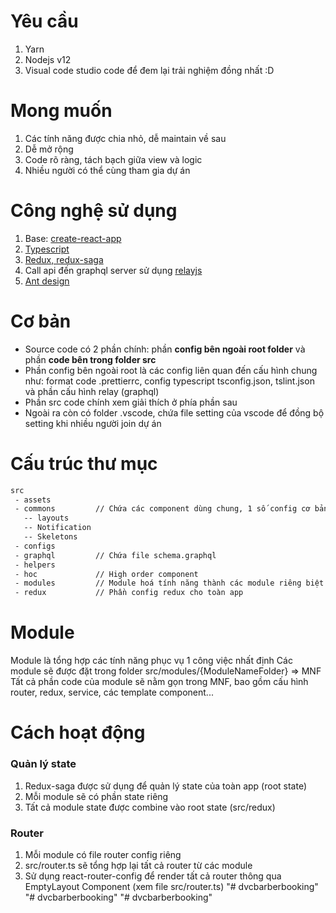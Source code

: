 # Yêu cầu

1.  Yarn
2.  Nodejs v12
3.  Visual code studio code để đem lại trải nghiệm đồng nhất :D

# Mong muốn

1. Các tính năng được chia nhỏ, dễ maintain về sau
2. Dễ mở rộng
3. Code rõ ràng, tách bạch giữa view và logic
4. Nhiều người có thể cùng tham gia dự án

# Công nghệ sử dụng

1.  Base: [create-react-app](https://reactjs.org/docs/create-a-new-react-app.html)
2.  [Typescript](https://www.typescriptlang.org/)
3.  [Redux, redux-saga](https://redux-saga.js.org/)
4.  Call api đến graphql server sử dụng [relayjs](https://relay.dev/)
5.  [Ant design](https://ant.design/)

# Cơ bản

- Source code có 2 phần chính: phần **config bên ngoài root folder** và phần **code bên trong folder src**
- Phần config bên ngoài root là các config liên quan đến cấu hình chung như: format code .prettierrc, config typescript tsconfig.json, tslint.json và phần cấu hình relay (graphql)
- Phần src code chính xem giải thích ở phía phần sau
- Ngoài ra còn có folder .vscode, chứa file setting của vscode để đồng bộ setting khi nhiều người join dự án

# Cấu trúc thư mục

```bash
src
 - assets
 - commons	       // Chứa các component dùng chung, 1 số config cơ bản
   -- layouts
   -- Notification
   -- Skeletons
 - configs
 - graphql         // Chứa file schema.graphql
 - helpers
 - hoc	           // High order component
 - modules	       // Module hoá tính năng thành các module riêng biệt
 - redux	       // Phần config redux cho toàn app
```

# Module

Module là tổng hợp các tính năng phục vụ 1 công việc nhất định
Các module sẽ được đặt trong folder src/modules/{ModuleNameFolder} => MNF
Tất cả phần code của module sẽ nằm gọn trong MNF, bao gồm cấu hình router, redux, service, các template component...

# Cách hoạt động

### Quản lý state

1.  Redux-saga được sử dụng để quản lý state của toàn app (root state)
2.  Mỗi module sẽ có phần state riêng
3.  Tất cả module state được combine vào root state (src/redux)

### Router

1. Mỗi module có file router config riêng
2. src/router.ts sẽ tổng hợp lại tất cả router từ các module
3. Sử dụng react-router-config để render tất cả router thông qua EmptyLayout Component (xem file src/router.ts)
"# dvcbarberbooking" 
"# dvcbarberbooking" 
"# dvcbarberbooking" 
